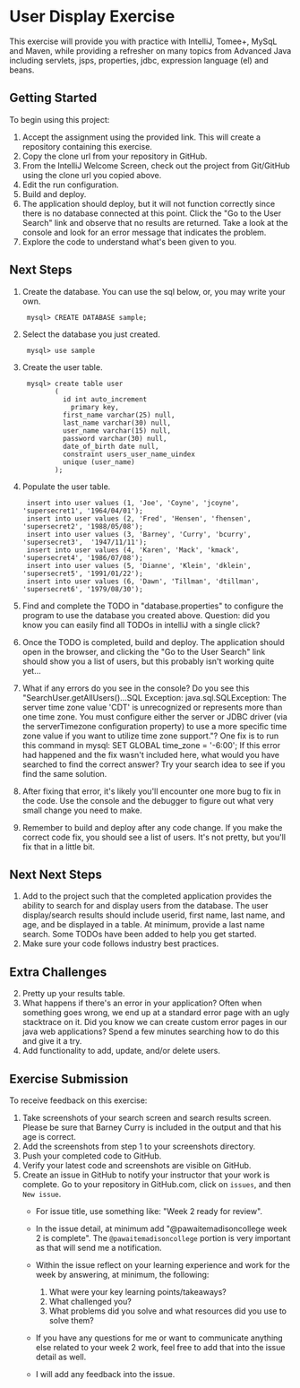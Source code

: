 # User Display Exercise

This exercise will provide you with practice with IntelliJ, Tomee+, MySqL and Maven, while providing a refresher
on many topics from Advanced Java including servlets, jsps, properties, jdbc, expression language (el) and beans. 

## Getting Started

To begin using this project:

1. Accept the assignment using the provided link. This will create a repository containing this exercise.
2. Copy the clone url from your repository in GitHub.
3. From the IntelliJ Welcome Screen, check out the project from Git/GitHub using the clone url you copied above.
4. Edit the run configuration.
5. Build and deploy.
6. The application should deploy, but it will not function correctly since there is no database connected at this point. Click the "Go to the User Search" link and observe that no results are returned. Take a look at the console and look for an error message that indicates the problem. 
7. Explore the code to understand what's been given to you.

## Next Steps

1. Create the database. You can use the sql below, or, you may write your own.

        mysql> CREATE DATABASE sample;
       
1. Select the database you just created. 

        mysql> use sample
    
1. Create the user table.
    
        mysql> create table user
               (
                 id int auto_increment
                   primary key,
                 first_name varchar(25) null,
                 last_name varchar(30) null,
                 user_name varchar(15) null,
                 password varchar(30) null,
                 date_of_birth date null,
                 constraint users_user_name_uindex
                 unique (user_name)
               );

1. Populate the user table. 

        insert into user values (1, 'Joe', 'Coyne', 'jcoyne', 'supersecret1', '1964/04/01');
        insert into user values (2, 'Fred', 'Hensen', 'fhensen', 'supersecret2', '1988/05/08');
        insert into user values (3, 'Barney', 'Curry', 'bcurry', 'supersecret3',  '1947/11/11');
        insert into user values (4, 'Karen', 'Mack', 'kmack', 'supersecret4', '1986/07/08');
        insert into user values (5, 'Dianne', 'Klein', 'dklein', 'supersecret5', '1991/01/22');
        insert into user values (6, 'Dawn', 'Tillman', 'dtillman', 'supersecret6', '1979/08/30');
        
1. Find and complete the TODO in "database.properties" to configure the program to use the database you created above. Question: did you know you can easily find all TODOs in intelliJ with a single click?

1. Once the TODO is completed, build and deploy. The application should open in the browser, and clicking the "Go to the User Search" link should show you a list of users, but this probably isn't working quite yet...

1. What if any errors do you see in the console? Do you see this "SearchUser.getAllUsers()...SQL Exception: java.sql.SQLException: The server time zone value 'CDT' is unrecognized or represents more than one time zone. You must configure either the server or JDBC driver (via the serverTimezone configuration property) to use a more specific time zone value if you want to utilize time zone support."? 
One fix is to run this command in mysql: SET GLOBAL time_zone = '-6:00';  If this error had happened and the fix wasn't included here, what would you have searched to find the correct answer?  Try your search idea to see if you find the same solution.

1. After fixing that error, it's likely you'll encounter one more bug to fix in the code. Use the console and the debugger to figure out what very small change you need to make.

1. Remember to build and deploy after any code change. If you make the correct code fix, you should see a list of users. It's not pretty, but you'll fix that in a little bit.

## Next Next Steps

1. Add to the project such that the completed application provides the ability to search for and display users from the database. The user display/search results
    should include userid, first name, last name, and age, and be displayed in a table. At minimum, provide a last name search. Some TODOs have been added to help you get started.
1. Make sure your code follows industry best practices.

## Extra Challenges

2. Pretty up your results table.
3. What happens if there's an error in your application? Often when something goes wrong, we end up at a standard error page with an ugly stacktrace on it. Did you know we can create custom error pages in our java web applications? Spend a few minutes searching how to do this and give it a try.
4. Add functionality to add, update, and/or delete users.
    
## Exercise Submission

To receive feedback on this exercise:

1. Take screenshots of your search screen and search results screen.  Please be sure that Barney Curry is included in the output and that his age is correct. 
3. Add the screenshots from step 1 to your screenshots directory.
2. Push your completed code to GitHub. 
3. Verify your latest code and screenshots are visible on GitHub.
5. Create an issue in GitHub to notify your instructor that your work is complete.
      Go to your repository in GitHub.com, click on ```issues```, and then ```New issue```.
   - For issue title, use something like: "Week 2 ready for review".
   - In the issue detail, at minimum add "@pawaitemadisoncollege week 2 is complete".  The ```@pawaitemadisoncollege``` portion is very important as that will send me a notification.
   - Within the issue reflect on your learning experience and work for the week by answering, at minimum, the following:
   
      1. What were your key learning points/takeaways?
      1. What challenged you?
      1. What problems did you solve and what resources did you use to solve them?

   - If you have any questions for me or want to communicate anything else related to your week 2 work, feel free to add that into the issue detail as well.
   - I will add any feedback into the issue.

